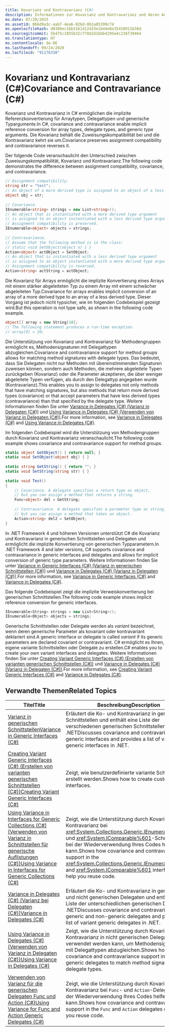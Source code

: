 ```yaml
---
title: Kovarianz und Kontravarianz (C#)
description: Informationen zur Kovarianz und Kontravarianz und deren Auswirkung auf die Zuweisungskompatibilität. Hier sehen Sie ein Codebeispiel, dass die Unterschiede zwischen Kovarianz und Kontravarianz aufzeigt.
ms.date: 07/20/2015
ms.assetid: 066d9a3c-aab7-4ea6-826d-0b1a85399c74
ms.openlocfilehash: d0309ec1bb3161412433e1b44e8e35410911b38d
ms.sourcegitcommit: 5b475c1855b32cf78d2d1bbb4295e4c236f39464
ms.translationtype: HT
ms.contentlocale: de-DE
ms.lasthandoff: 09/24/2020
ms.locfileid: "91176330"
---
```

# <a name="covariance-and-contravariance-c"></a><span data-ttu-id="624df-104">Kovarianz und Kontravarianz (C#)</span><span class="sxs-lookup"><span data-stu-id="624df-104">Covariance and Contravariance (C#)</span></span>

<span data-ttu-id="624df-105">Kovarianz und Kontravarianz in C# ermöglichen die implizite Referenzkonvertierung für Arraytypen, Delegattypen und generische Typargumente.</span><span class="sxs-lookup"><span data-stu-id="624df-105">In C#, covariance and contravariance enable implicit reference conversion for array types, delegate types, and generic type arguments.</span></span> <span data-ttu-id="624df-106">Die Kovarianz behält die Zuweisungskompatibilität bei und die Kontravarianz kehrt sie um.</span><span class="sxs-lookup"><span data-stu-id="624df-106">Covariance preserves assignment compatibility and contravariance reverses it.</span></span>  
  
 <span data-ttu-id="624df-107">Der folgende Code veranschaulicht den Unterschied zwischen Zuweisungskompatibilität, Kovarianz und Kontravarianz.</span><span class="sxs-lookup"><span data-stu-id="624df-107">The following code demonstrates the difference between assignment compatibility, covariance, and contravariance.</span></span>  
  
```csharp  
// Assignment compatibility.
string str = "test";  
// An object of a more derived type is assigned to an object of a less derived type.
object obj = str;  
  
// Covariance.
IEnumerable<string> strings = new List<string>();  
// An object that is instantiated with a more derived type argument
// is assigned to an object instantiated with a less derived type argument.
// Assignment compatibility is preserved.
IEnumerable<object> objects = strings;  
  
// Contravariance.
// Assume that the following method is in the class:
// static void SetObject(object o) { }
Action<object> actObject = SetObject;  
// An object that is instantiated with a less derived type argument
// is assigned to an object instantiated with a more derived type argument.
// Assignment compatibility is reversed.
Action<string> actString = actObject;  
```  
  
 <span data-ttu-id="624df-108">Die Kovarianz für Arrays ermöglicht die implizite Konvertierung eines Arrays mit einem stärker abgeleiteten Typ zu einem Array mit einem schwächer abgeleiteten Typ.</span><span class="sxs-lookup"><span data-stu-id="624df-108">Covariance for arrays enables implicit conversion of an array of a more derived type to an array of a less derived type.</span></span> <span data-ttu-id="624df-109">Dieser Vorgang ist jedoch nicht typsicher, wie im folgenden Codebeispiel gezeigt wird.</span><span class="sxs-lookup"><span data-stu-id="624df-109">But this operation is not type safe, as shown in the following code example.</span></span>  
  
```csharp  
object[] array = new String[10];  
// The following statement produces a run-time exception.  
// array[0] = 10;  
```  
  
 <span data-ttu-id="624df-110">Die Unterstützung von Kovarianz und Kontravarianz für Methodengruppen ermöglicht es, Methodensignaturen mit Delegattypen abzugleichen.</span><span class="sxs-lookup"><span data-stu-id="624df-110">Covariance and contravariance support for method groups allows for matching method signatures with delegate types.</span></span> <span data-ttu-id="624df-111">Das bedeutet, dass Sie Delegaten nicht nur Methoden mit übereinstimmenden Signaturen zuweisen können, sondern auch Methoden, die mehrere abgeleitete Typen zurückgeben (Kovarianz) oder die Parameter akzeptieren, die über weniger abgeleitete Typen verfügen, als durch den Delegattyp angegeben wurde (Kontravarianz).</span><span class="sxs-lookup"><span data-stu-id="624df-111">This enables you to assign to delegates not only methods that have matching signatures, but also methods that return more derived types (covariance) or that accept parameters that have less derived types (contravariance) than that specified by the delegate type.</span></span> <span data-ttu-id="624df-112">Weitere Informationen finden Sie unter [Variance in Delegates (C#) (Varianz in Delegaten (C#))](./variance-in-delegates.md) und [Using Variance in Delegates (C#) (Verwenden von Varianz in Delegaten (C#))](./using-variance-in-delegates.md).</span><span class="sxs-lookup"><span data-stu-id="624df-112">For more information, see [Variance in Delegates (C#)](./variance-in-delegates.md) and [Using Variance in Delegates (C#)](./using-variance-in-delegates.md).</span></span>  
  
 <span data-ttu-id="624df-113">Im folgenden Codebeispiel wird die Unterstützung von Methodengruppen durch Kovarianz und Kontravarianz veranschaulicht.</span><span class="sxs-lookup"><span data-stu-id="624df-113">The following code example shows covariance and contravariance support for method groups.</span></span>  
  
```csharp  
static object GetObject() { return null; }  
static void SetObject(object obj) { }  
  
static string GetString() { return ""; }  
static void SetString(string str) { }  
  
static void Test()  
{  
    // Covariance. A delegate specifies a return type as object,  
    // but you can assign a method that returns a string.  
    Func<object> del = GetString;  
  
    // Contravariance. A delegate specifies a parameter type as string,  
    // but you can assign a method that takes an object.  
    Action<string> del2 = SetObject;  
}  
```  
  
 <span data-ttu-id="624df-114">In .NET Framework 4 und höheren Versionen unterstützt C# die Kovarianz und Kontravarianz in generischen Schnittstellen und Delegaten und ermöglicht die implizite Konvertierung von generischen Typparametern.</span><span class="sxs-lookup"><span data-stu-id="624df-114">In .NET Framework 4 and later versions, C# supports covariance and contravariance in generic interfaces and delegates and allows for implicit conversion of generic type parameters.</span></span> <span data-ttu-id="624df-115">Weitere Informationen finden Sie unter [Variance in Generic Interfaces (C#) (Varianz in generischen Schnittstellen (C#))](./variance-in-generic-interfaces.md) und [Variance in Delegates (C#) (Varianz in Delegaten (C#))](./variance-in-delegates.md).</span><span class="sxs-lookup"><span data-stu-id="624df-115">For more information, see [Variance in Generic Interfaces (C#)](./variance-in-generic-interfaces.md) and [Variance in Delegates (C#)](./variance-in-delegates.md).</span></span>  
  
 <span data-ttu-id="624df-116">Das folgende Codebeispiel zeigt die implizite Verweiskonvertierung bei generischen Schnittstellen.</span><span class="sxs-lookup"><span data-stu-id="624df-116">The following code example shows implicit reference conversion for generic interfaces.</span></span>  
  
```csharp  
IEnumerable<String> strings = new List<String>();  
IEnumerable<Object> objects = strings;  
```  
  
 <span data-ttu-id="624df-117">Generische Schnittstellen oder Delegate werden als *variant* bezeichnet, wenn deren generische Parameter als kovariant oder kontravariant deklariert sind.</span><span class="sxs-lookup"><span data-stu-id="624df-117">A generic interface or delegate is called *variant* if its generic parameters are declared covariant or contravariant.</span></span> <span data-ttu-id="624df-118">C# ermöglicht es Ihnen, eigene variante Schnittstellen oder Delegate zu erstellen.</span><span class="sxs-lookup"><span data-stu-id="624df-118">C# enables you to create your own variant interfaces and delegates.</span></span> <span data-ttu-id="624df-119">Weitere Informationen finden Sie unter [Creating Variant Generic Interfaces (C#) (Erstellen von varianten generischen Schnittstellen (C#))](./creating-variant-generic-interfaces.md) und [Variance in Delegates (C#) (Varianz in Delegaten (C#))](./variance-in-delegates.md).</span><span class="sxs-lookup"><span data-stu-id="624df-119">For more information, see [Creating Variant Generic Interfaces (C#)](./creating-variant-generic-interfaces.md) and [Variance in Delegates (C#)](./variance-in-delegates.md).</span></span>  
  
## <a name="related-topics"></a><span data-ttu-id="624df-120">Verwandte Themen</span><span class="sxs-lookup"><span data-stu-id="624df-120">Related Topics</span></span>  
  
|<span data-ttu-id="624df-121">Titel</span><span class="sxs-lookup"><span data-stu-id="624df-121">Title</span></span>|<span data-ttu-id="624df-122">Beschreibung</span><span class="sxs-lookup"><span data-stu-id="624df-122">Description</span></span>|  
|-----------|-----------------|  
|[<span data-ttu-id="624df-123">Varianz in generischen Schnittstellen</span><span class="sxs-lookup"><span data-stu-id="624df-123">Variance in Generic Interfaces (C#)</span></span>](./variance-in-generic-interfaces.md)|<span data-ttu-id="624df-124">Erläutert die Ko- und Kontravarianz in generischen Schnittstellen und enthält eine Liste der verschiedenen generischen Schnittstellen in .NET</span><span class="sxs-lookup"><span data-stu-id="624df-124">Discusses covariance and contravariance in generic interfaces and provides a list of variant generic interfaces in .NET.</span></span>|  
|[<span data-ttu-id="624df-125">Creating Variant Generic Interfaces (C#) (Erstellen von varianten generischen Schnittstellen (C#))</span><span class="sxs-lookup"><span data-stu-id="624df-125">Creating Variant Generic Interfaces (C#)</span></span>](./creating-variant-generic-interfaces.md)|<span data-ttu-id="624df-126">Zeigt, wie benutzerdefinierte variante Schnittstellen erstellt werden.</span><span class="sxs-lookup"><span data-stu-id="624df-126">Shows how to create custom variant interfaces.</span></span>|  
|[<span data-ttu-id="624df-127">Using Variance in Interfaces for Generic Collections (C#) (Verwenden von Varianz in Schnittstellen für generische Auflistungen (C#))</span><span class="sxs-lookup"><span data-stu-id="624df-127">Using Variance in Interfaces for Generic Collections (C#)</span></span>](./using-variance-in-interfaces-for-generic-collections.md)|<span data-ttu-id="624df-128">Zeigt, wie die Unterstützung durch Kovarianz und Kontravarianz bei <xref:System.Collections.Generic.IEnumerable%601>- und <xref:System.IComparable%601>-Schnittstellen bei der Wiederverwendung Ihres Codes helfen kann.</span><span class="sxs-lookup"><span data-stu-id="624df-128">Shows how covariance and contravariance support in the <xref:System.Collections.Generic.IEnumerable%601> and <xref:System.IComparable%601> interfaces can help you reuse code.</span></span>|  
|[<span data-ttu-id="624df-129">Variance in Delegates (C#) (Varianz bei Delegaten (C#))</span><span class="sxs-lookup"><span data-stu-id="624df-129">Variance in Delegates (C#)</span></span>](./variance-in-delegates.md)|<span data-ttu-id="624df-130">Erläutert die Ko- und Kontravarianz in generischen und nicht generischen Delegaten und enthält eine Liste der unterschiedlichen generischen Delegate in .NET</span><span class="sxs-lookup"><span data-stu-id="624df-130">Discusses covariance and contravariance in generic and non-generic delegates and provides a list of variant generic delegates in .NET.</span></span>|  
|[<span data-ttu-id="624df-131">Using Variance in Delegates (C#) (Verwenden von Varianz in Delegaten (C#))</span><span class="sxs-lookup"><span data-stu-id="624df-131">Using Variance in Delegates (C#)</span></span>](./using-variance-in-delegates.md)|<span data-ttu-id="624df-132">Zeigt, wie die Unterstützung durch Kovarianz und Kontravarianz in nicht generischen Delegaten verwendet werden kann, um Methodensignaturen mit Delegattypen abzugleichen.</span><span class="sxs-lookup"><span data-stu-id="624df-132">Shows how to use covariance and contravariance support in non-generic delegates to match method signatures with delegate types.</span></span>|  
|[<span data-ttu-id="624df-133">Verwenden von Varianz für die generischen Delegaten Func und Action (C#)</span><span class="sxs-lookup"><span data-stu-id="624df-133">Using Variance for Func and Action Generic Delegates (C#)</span></span>](./using-variance-for-func-and-action-generic-delegates.md)|<span data-ttu-id="624df-134">Zeigt, wie die Unterstützung durch Kovarianz und Kontravarianz bei `Func`- und `Action`-Delegaten bei der Wiederverwendung Ihres Codes helfen kann.</span><span class="sxs-lookup"><span data-stu-id="624df-134">Shows how covariance and contravariance support in the `Func` and `Action` delegates can help you reuse code.</span></span>|
